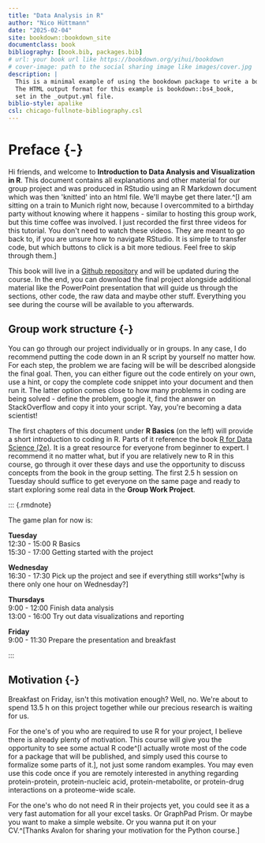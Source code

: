 ```yaml
--- 
title: "Data Analysis in R"
author: "Nico Hüttmann"
date: "2025-02-04"
site: bookdown::bookdown_site
documentclass: book
bibliography: [book.bib, packages.bib]
# url: your book url like https://bookdown.org/yihui/bookdown
# cover-image: path to the social sharing image like images/cover.jpg
description: |
  This is a minimal example of using the bookdown package to write a book.
  The HTML output format for this example is bookdown::bs4_book,
  set in the _output.yml file.
biblio-style: apalike
csl: chicago-fullnote-bibliography.csl
---
```




# Preface {-}

Hi friends, and welcome to __Introduction to Data Analysis and Visualization in R__. This document contains all explanations and other material for our group project and was produced in RStudio using an R Markdown document which was then 'knitted' into an html file. We'll maybe get there later.^[I am sitting on a train to Munich right now, because I overcommited to a birthday party without knowing where it happens - similar to hosting this group work, but this time coffee was involved. I just recorded the first three videos for this tutorial. You don't need to watch these videos. They are meant to go back to, if you are unsure how to navigate RStudio. It is simple to transfer code, but which buttons to click is a bit more tedious. Feel free to skip through them.]

This book will live in a [Github repository](https://github.com/nicohuttmann/embl-bioinfo-pRoteomics) and will be updated during the course. In the end, you can download the final project alongside additional material like the PowerPoint presentation that will guide us through the sections, other code, the raw data and maybe other stuff. Everything you see during the course will be available to you afterwards.


## Group work structure {-}

You can go through our project individually or in groups. In any case, I do recommend putting the code down in an R script by yourself no matter how. For each step, the problem we are facing will be will be described alongside the final goal. Then, you can either figure out the code entirely on your own, use a hint, or copy the complete code snippet into your document and then run it. The latter option comes close to how many problems in coding are being solved - define the problem, google it, find the answer on StackOverflow and copy it into your script. Yay, you're becoming a data scientist!

The first chapters of this document under __R Basics__ (on the left) will provide a short introduction to coding in R. Parts of it reference the book [R for Data Science (2e)](https://r4ds.hadley.nz). It is a great resource for everyone from beginner to expert. I recommend it no matter what, but if you are relatively new to R in this course, go through it over these days and use the opportunity to discuss concepts from the book in the group setting. The first 2.5 h session on Tuesday should suffice to get everyone on the same page and ready to start exploring some real data in the __Group Work Project__.

::: {.rmdnote}

The game plan for now is:

__Tuesday__\
12:30 - 15:00 R Basics\
15:30 - 17:00 Getting started with the project

__Wednesday__\
16:30 - 17:30 Pick up the project and see if everything still works^[why is there only one hour on Wednesday?]

__Thursdays__\
9:00 - 12:00 Finish data analysis\
13:00 - 16:00 Try out data visualizations and reporting 

__Friday__\
9:00 - 11:30 Prepare the presentation and breakfast

:::


## Motivation {-}

Breakfast on Friday, isn't this motivation enough? Well, no. We're about to spend 13.5 h on this project together while our precious research is waiting for us. 

For the one's of you who are required to use R for your project, I believe there is already plenty of motivation. This course will give you the opportunity to see some actual R code^[I actually wrote most of the code for a package that will be published, and simply used this course to formalize some parts of it.], not just some random examples. You may even use this code once if you are remotely interested in anything regarding protein-protein, protein-nucleic acid, protein-metabolite, or protein-drug interactions on a proteome-wide scale. 

For the one's who do not need R in their projects yet, you could see it as a very fast automation for all your excel tasks. Or GraphPad Prism. Or maybe you want to make a simple website. Or you wanna put it on your CV.^[Thanks Avalon for sharing your motivation for the Python course.]




<!-- ## Blocks -->

<!-- ## Equations -->

<!-- Here is an equation. -->

<!-- \begin{equation}  -->
<!--   f\left(k\right) = \binom{n}{k} p^k\left(1-p\right)^{n-k} -->
<!--   (\#eq:binom) -->
<!-- \end{equation}  -->

<!-- You may refer to using `\@ref(eq:binom)`, like see Equation \@ref(eq:binom). -->


<!-- ## Theorems and proofs -->

<!-- Labeled theorems can be referenced in text using `\@ref(thm:tri)`, for example, check out this smart theorem \@ref(thm:tri). -->

<!-- ::: {.theorem #tri} -->
<!-- For a right triangle, if $c$ denotes the *length* of the hypotenuse -->
<!-- and $a$ and $b$ denote the lengths of the **other** two sides, we have -->
<!-- $$a^2 + b^2 = c^2$$ -->
<!-- ::: -->

<!-- Read more here <https://bookdown.org/yihui/bookdown/markdown-extensions-by-bookdown.html>. -->

<!-- ## Callout blocks -->


<!-- The `bs4_book` theme also includes special callout blocks, like this `.rmdnote`. -->

<!-- ::: {.rmdnote} -->
<!-- You can use **markdown** inside a block. -->

<!-- ```{r collapse=TRUE} -->
<!-- head(beaver1, n = 5) -->
<!-- ``` -->

<!-- ::: -->

<!-- It is up to the user to define the appearance of these blocks for LaTeX output.  -->

<!-- You may also use: `.rmdcaution`, `.rmdimportant`, `.rmdtip`, or `.rmdwarning` as the block name. -->


<!-- The R Markdown Cookbook provides more help on how to use custom blocks to design your own callouts: https://bookdown.org/yihui/rmarkdown-cookbook/custom-blocks.html -->






<!-- This is an introduction to R -->

<!-- ```{r } -->
<!-- 1 + 4 -->
<!-- ``` -->

<!-- ```{r} -->
<!-- b <- 5 -->
<!-- ``` -->

<!-- ```{r} -->
<!-- sqrt(4) -->
<!-- ``` -->

<!-- ```{r} -->
<!-- ?round -->

<!-- round(2.576, digits = 2) -->
<!-- ``` -->

<!-- ```{r} -->
<!-- library(tidyverse) -->
<!-- ``` -->

<!-- ```{r} -->
<!-- mice_pheno <- read_csv(file= url("https://raw.githubusercontent.com/genomicsclass/dagdata/master/inst/extdata/mice_pheno.csv")) -->

<!-- mice_pheno$Bodyweight <- as.numeric(mice_pheno$Bodyweight) -->
<!-- ``` -->


<!-- ```{r} -->
<!-- head(mice_pheno) -->

<!-- dim(mice_pheno) -->

<!-- str(mice_pheno) -->
<!-- ``` -->


<!-- ```{r} -->
<!-- mice_pheno[1:2, 3] -->
<!-- ``` -->


<!-- ```{r} -->
<!-- print(names(PlantGrowth)) -->
<!-- PlantGrowth$weight -->

<!-- PlantGrowth[, "weight"] -->
<!-- ``` -->


<!-- ```{r} -->
<!-- table(mice_pheno$Sex) -->
<!-- ``` -->

<!-- ```{r} -->
<!-- mice_female <- mice_pheno %>%  -->
<!--   filter() -->
<!-- ``` -->



<!-- ```{r} -->
<!-- mice_pheno %>%  -->
<!--   ggplot(aes(x = Diet, y = Bodyweight, fill = Sex)) +  -->
<!--   geom_boxplot() -->
<!--   ggforce::geom_sina() -->
<!-- ``` -->


<!-- kjdslkfjdsj -->
<!-- ```{r} -->
<!-- mice_pheno %>%  -->
<!--   mutate(rep = row_number(), .by = c("Sex", "Diet")) %>%  -->
<!--   pivot_wider(id_cols = c("Sex", "rep"),  -->
<!--               names_from = "Diet",  -->
<!--               values_from = "Bodyweight") -->
<!-- ``` -->


